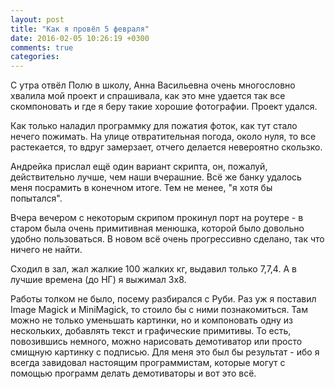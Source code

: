 ```yaml
---
layout: post
title: "Как я провёл 5 февраля"
date: 2016-02-05 10:26:19 +0300
comments: true
categories: 
---
```

С утра отвёл Полю в школу, Анна Васильевна очень многословно хвалила мой проект и спрашивала, как это мне удается так все скомпоновать и где я беру такие хорошие фотографии. Проект удался.

Как только наладил программку для пожатия фоток, как тут стало нечего пожимать. На улице отвратительная погода, около нуля, то все растекается, то вдруг замерзает, отчего делается невероятно скользко.

Андрейка прислал ещё один вариант скрипта, он, пожалуй, действительно лучше, чем наши вчерашние. Всё же банку удалось меня посрамить в конечном итоге. Тем не менее, "я хотя бы попытался".

Вчера вечером с некоторым скрипом прокинул порт на роутере - в старом была очень примитивная менюшка, которой было довольно удобно пользоваться. В новом всё очень прогрессивно сделано, так что ничего не найти. 

Сходил в зал, жал жалкие 100 жалких кг, выдавил только 7,7,4. А в лучшие времена (до НГ) я выжимал 3х8.

Работы толком не было, посему разбирался с Руби. Раз уж я поставил Image Magick и MiniMagick, то стоило бы с ними познакомиться. Там можно не только уменьшать картинки, но и компоновать одну из нескольких, добавлять текст и графические примитивы. То есть, повозившись немного, можно нарисовать демотиватор или просто смищную картинку с подписью. Для меня это был бы результат - ибо я всегда завидовал настоящим программистам, которые могут с помощью программ делать демотиваторы и вот это всё.